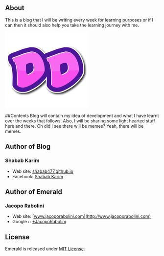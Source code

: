 ## About
This is a blog that I will be writing every week for learning purposes or if I can then it should also help you take the learning journey with me.

![Digitally Demused](/img/logo_top.png "Digitally Demused")

##Contents
Blog will contain my idea of development and what I have learnt over the weeks that follows. Also, I will be sharing some light hearted stuff here and there. Oh did I see there will be memes? Yeah, there will be memes.

## Author of Blog

### Shabab Karim

- Web site: [shabab477.github.io](https://shabab477.github.io/blog/profile.html)
- Facebook: [Shabab Karim](https://www.facebook.com/shabab477)



## Author of Emerald

### Jacopo Rabolini

- Web site: [www.jacoporabolini.com](http://www.jacoporabolini.com)
- Google+: [+JacopoRabolini](https://plus.google.com/u/0/+JacopoRabolini/posts)

## License
Emerald is released under [MIT License](license.md).

